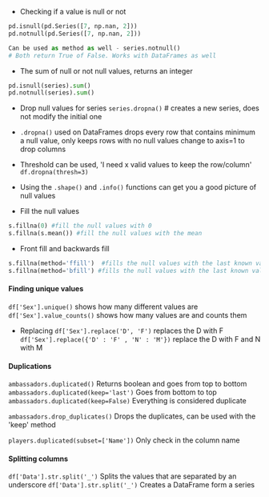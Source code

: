 - Checking if a value is null or not
```python
pd.isnull(pd.Series([7, np.nan, 2]))
pd.notnull(pd.Series([7, np.nan, 2]))

Can be used as method as well - series.notnull()
# Both return True of False. Works with DataFrames as well
```
- The sum of null or not null values, returns an integer
```python
pd.isnull(series).sum()
pd.notnull(series).sum()
```

- Drop null values for series
`series.dropna()` # creates a new series, does not modify the initial one
- `.dropna()` used on DataFrames drops every row that contains minimum a null value, only keeps rows with no null values
  change to axis=1 to drop columns
- Threshold can be used, 'I need x valid values to keep the row/column'
`df.dropna(thresh=3)`

- Using the `.shape()` and `.info()` functions can get you a good picture of null values 

- Fill the null values
```python
s.fillna(0) #fill the null values with 0
s.fillna(s.mean()) #fill the null values with the mean
```
- Front fill and backwards fill
```python
s.fillna(method='ffill')  #fills the null values with the last known value form top
s.fillna(method='bfill') #fills the null values with the last known value form bottom
```

#### Finding unique values

`df['Sex'].unique()` shows how many different values are
`df['Sex'].value_counts()` shows how many values are and counts them

- Replacing
`df['Sex'].replace('D', 'F')` replaces the D with F
`df['Sex'].replace({'D' : 'F' , 'N' : 'M'})` replace the D with F and N with M

#### Duplications

`ambassadors.duplicated()` Returns boolean and goes from top to bottom
`ambassadors.duplicated(keep='last')`  Goes from bottom to top
`ambassadors.duplicated(keep=False)` Everything is considered duplicate

`ambassadors.drop_duplicates()` Drops the duplicates, can be used with the 'keep' method

`players.duplicated(subset=['Name'])` Only check in the column name

#### Splitting columns

`df['Data'].str.split('_')` Splits the values that are separated by an underscore
`df['Data'].str.split('_')` Creates a DataFrame form a series


